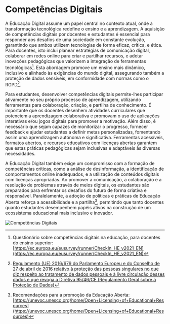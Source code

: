 # Competências Digitais

A Educação Digital assume um papel central no contexto atual, onde a transformação tecnológica redefine o ensino e a aprendizagem. A aquisição de competências digitais por docentes e estudantes é essencial para responder aos desafios de uma sociedade em constante evolução, garantindo que ambos utilizem tecnologias de forma eficaz, crítica, e ética. Para docentes, isto inclui planear estratégias de comunicação digital, colaborar em redes online para criar e partilhar recursos, e adotar inovações pedagógicas que valorizem a integração de ferramentas tecnológicas[^1]. Esta abordagem promove um ensino mais dinâmico, inclusivo e alinhado às exigências do mundo digital, assegurando também a proteção de dados sensíveis, em conformidade com normas como o RGPD[^2].

Para estudantes, desenvolver competências digitais permite-lhes participar ativamente no seu próprio processo de aprendizagem, utilizando ferramentas para colaboração, criação, e partilha de conhecimento. É importante que os docentes desenhem atividades curriculares que potenciem a aprendizagem colaborativa e promovam o uso de aplicações interativas e/ou jogos digitais para promover a motivação. Além disso, é necessário que sejam capazes de monitorizar o progresso, fornecer feedback e ajudar estudantes a definir metas personalizadas, fomentando assim uma aprendizagem autónoma e significativa. Ferramentas acessíveis, formatos abertos, e recursos educativos com licenças abertas garantem que estas práticas pedagógicas sejam inclusivas e adaptáveis às diversas necessidades.

A Educação Digital também exige um compromisso com a formação de competências críticas, como a análise de desinformação, a identificação de comportamentos online inadequados, e a utilização de conteúdos digitais com licenças apropriadas. Ao promover a comunicação, a colaboração e a resolução de problemas através de meios digitais, os estudantes são preparados para enfrentar os desafios do futuro de forma criativa e responsável. Paralelamente, a adoção de políticas e práticas de Educação Aberta reforça a acessibilidade e a partilha[^3], permitindo que tanto docentes quanto estudantes desempenhem papéis ativos na construção de um ecossistema educacional mais inclusivo e inovador.

![Competências Digitais](figures/02_01_competencias_digitais.svg)

[^1]: Questionário sobre competências digitais na educação, para docentes do ensino superior: [https://ec.europa.eu/eusurvey/runner/CheckIn_HE_v2021_EN](https://ec.europa.eu/eusurvey/runner/CheckIn_HE_v2021_EN)
[^2]: [Regulamento (UE) 2016/679 do Parlamento Europeu e do Conselho de 27 de abril de 2016 relativo à proteção das pessoas singulares no que diz respeito ao tratamento de dados pessoais e à livre circulação desses dados e que revoga a Diretiva 95/46/CE (Regulamento Geral sobre a Proteção de Dados)](https://eur-lex.europa.eu/legal-content/PT/TXT/HTML/?uri=CELEX:32016R0679)
[^3]: Recomendações para a promoção da Educação Aberta: [https://unevoc.unesco.org/home/Open+Licensing+of+Educational+Resources](https://unevoc.unesco.org/home/Open+Licensing+of+Educational+Resources)